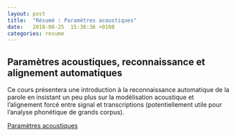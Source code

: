 ```yaml
---
layout: post
title:  "Résumé : Paramètres acoustiques"
date:   2018-06-25  15:38:36 +0100
categories: resume
---
```


## Paramètres acoustiques, reconnaissance et alignement automatiques

Ce cours présentera une introduction à la reconnaissance automatique de la parole en insistant un peu plus sur la modélisation acoustique et l’alignement forcé entre signal et transcriptions (potentiellement utile pour l’analyse phonétique de grands corpus).

[Paramètres acoustiques](https://yesteve.gitbooks.io/reconnaissance-automatique-de-la-parole/content/chapter1.html)
